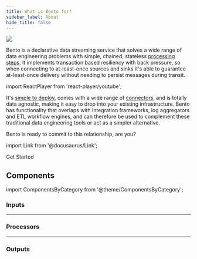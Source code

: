 ```yaml
---
title: What is Bento for?
sidebar_label: About
hide_title: false
---
```


<div style={{textAlign: 'center'}}><img src="/bento/img/what-is-blob.svg" /></div>

Bento is a declarative data streaming service that solves a wide range of data engineering problems with simple, chained, stateless [processing steps][docs.processors]. It implements transaction based resiliency with back pressure, so when connecting to at-least-once sources and sinks it's able to guarantee at-least-once delivery without needing to persist messages during transit.

import ReactPlayer from 'react-player/youtube';

<div className='container margin-vert--lg'>
  <div className='row row--no-gutters'>
    <ReactPlayer
        className='col'
        height='300px'
        url='https://www.youtube.com/embed/88DSzCFV4Ng'
        controls={true}
    />
  </div>
</div>

It's [simple to deploy][docs.guides.getting_started], comes with a wide range of [connectors](#components), and is totally data agnostic, making it easy to drop into your existing infrastructure. Bento has functionality that overlaps with integration frameworks, log aggregators and ETL workflow engines, and can therefore be used to complement these traditional data engineering tools or act as a simpler alternative.

Bento is ready to commit to this relationship, are you?

import Link from '@docusaurus/Link';

<Link to="/docs/guides/getting_started" className="button button--lg button--outline button--block button--primary">Get Started</Link>

## Components

import ComponentsByCategory from '@theme/ComponentsByCategory';

### Inputs

<ComponentsByCategory type="inputs"></ComponentsByCategory>

---

### Processors

<ComponentsByCategory type="processors"></ComponentsByCategory>

---

### Outputs

<ComponentsByCategory type="outputs"></ComponentsByCategory>

[guides]: /cookbooks
[docs.guides.getting_started]: /docs/guides/getting_started
[docs.processors]: /docs/components/processors/about
